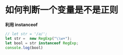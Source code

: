 # 如何判断一个变量是不是正则
**利用 instanceof**
```javascript
// let str = '/a/';
let str =  new RegExp("\\w+");
let bool = str instanceof RegExp;
console.log(bool)
```